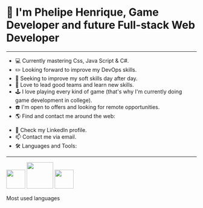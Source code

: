 <!DOCTYPE HTML>
<html lang="en">
 <head>
  <meta charset="UTF-8">
  <meta name="viewport" content="width=device-width, initial-scale=1.0">
  
   <link rel="stylesheet" href="https://cdn.jsdelivr.net/gh/devicons/devicon@v2.15.1/devicon.min.css">
 </head>
 <body>  
    <h1>👋 I'm Phelipe Henrique, Game Developer and future Full-stack Web Developer </h1>

<hr />
<ul>
  <li>💻 Currently mastering Css, Java Script & C#.</li>
  <li>✏️ Looking forward to improve my DevOps skills.</li>
  <li>🤵 Seeking to improve my soft skills day after day.</li>
  <li>👀 Love to lead good teams and learn new skills.</li>
  <li>🕹️ I love playing every kind of game (that's why I'm currently doing game development in college).</li>
  <li>☎️ I'm open to offers and looking for remote opportunities.</li>
  <li>🌎 Find and contact me around the web:</li>
</ul>

<ul>
 <li>🔎 Check my LinkedIn profile.</li>
 <li>📫 Contact me via email.</li>
 <li>🛠️ Languages and Tools:</li>
 
</ul>
<hr />

<p>
  <img width="50" src="https://cdn.jsdelivr.net/gh/devicons/devicon/icons/csharp/csharp-plain.svg"/>
 <img width="70" src="https://cdn.jsdelivr.net/gh/devicons/devicon/icons/unity/unity-original-wordmark.svg" />
 <img width="50" src="https://cdn.jsdelivr.net/gh/devicons/devicon/icons/html5/html5-original-wordmark.svg" />
           
</p>

          

Most used languages

 </body>
</html>
